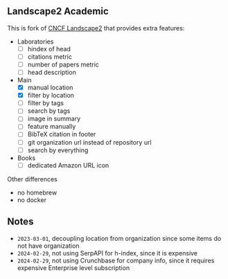 ## Landscape2 Academic 

This is fork of [CNCF Landscape2](http://github.com/cncf/landscape2) that provides extra features:

- Laboratories
    - [ ] hindex of head
    - [ ] citations metric
    - [ ] number of papers metric
    - [ ] head description
- Main
    - [x] manual location
    - [x] filter by location
    - [ ] filter by tags
    - [ ] search by tags
    - [ ] image in summary
    - [ ] feature manually
    - [ ] BibTeX citation in footer
    - [ ] git organization url instead of repository url
    - [ ] search by everything
- Books
    - [ ] dedicated Amazon URL icon

Other differences
- no homebrew
- no docker

## Notes

- `2023-03-01`, decoupling location from organization since some items do not have organization
- `2024-02-29`, not using SerpAPI for h-index, since it is expensive
- `2024-02-29`, not using Crunchbase for company info, since it requires expensive Enterprise level subscription
